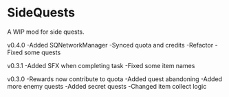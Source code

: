 # SideQuests
A WIP mod for side quests.

v0.4.0
-Added SQNetworkManager
-Synced quota and credits
-Refactor
-Fixed some quests

v0.3.1
-Added SFX when completing task
-Fixed some item names

v0.3.0 
-Rewards now contribute to quota 
-Added quest abandoning 
-Added more enemy quests 
-Added secret quests 
-Changed item collect logic
